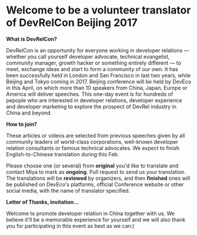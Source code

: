 # Welcome to be a volunteer translator of DevRelCon Beijing 2017 #

**What is DevRelCon?**

DevRelCon is an opportunity for everyone working in developer relations — whether you call yourself developer advocate, technical evangelist, community manager, growth hacker or something entirely different — to meet, exchange ideas and start to form a community of our own. It has been successfully held in London and San Francisco in last two years, while Beijing and Tokyo coming in 2017. Beijing conference will be held by DevEco in this April, on which more than 10 speakers from China, Japan, Europe or America will deliver speeches. This one-day event is for hundreds of pepople who are interested in developer relations, developer experience and developer marketing to explore the prospect of DevRel industry in China and beyond.

**How to join?**

These articles or videos are selected from previous speeches given by all community leaders of world-class corporations, well-known developer relation consultants or famous technical advocates. We expect to finish English-to-Chinese translation during this Feb. 

Please choose one (or several) from **original** you'd like to translate and contact Miya to mark as **ongoing**. Pull request to send us your translation. The translations will be **reviewed** by organizers, and then **finished** ones will be published on DevEco's platforms, official Conference website or other social media, with the name of translator specified.

**Letter of Thanks, invitation...**

Welcome to promote developer relation in China together with us. We believe it'll be a memorable experience for yourself and we will also thank you for participating in this event as best as we can:)
